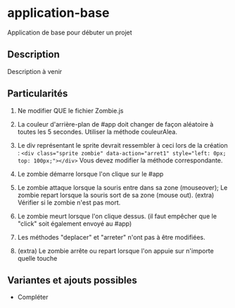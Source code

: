 # application-base
Application de base pour débuter un projet

## Description
Description à venir

## Particularités

1. Ne modifier QUE le fichier Zombie.js
1. La couleur d'arrière-plan de #app doit changer de façon aléatoire à toutes les 5 secondes. Utiliser la méthode couleurAlea.
1. Le div représentant le sprite devrait ressembler à ceci lors de la création : 
`<div class="sprite zombie" data-action="arret1" style="left: 0px; top: 100px;"></div>`
Vous devez modifier la méthode correspondante.
1. Le zombie démarre lorsque l'on clique sur le #app
1. Le zombie attaque lorsque la souris entre dans sa zone (mouseover); Le zombie repart lorsque la souris sort de sa zone (mouse out). (extra) Vérifier si le zombie n'est pas mort.
1. Le zombie meurt lorsque l'on clique dessus. (il faut empêcher que le "click" soit également envoyé au #app)
1. Les méthodes "deplacer" et "arreter" n'ont pas à être modifiées.




100. (extra) Le zombie arrête ou repart lorsque l'on appuie sur n'importe quelle touche
## Variantes et ajouts possibles

- Compléter
